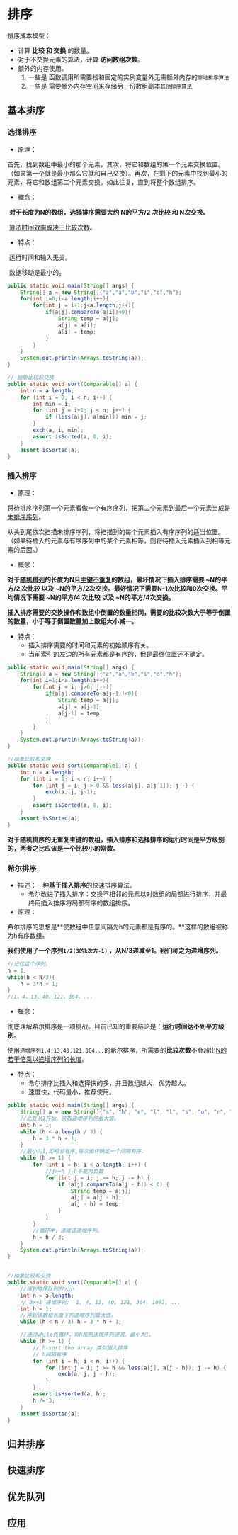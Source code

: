 # 排序

排序成本模型：

- 计算 **比较 和 交换** 的数量。
- 对于不交换元素的算法，计算 **访问数组次数**。
- 额外的内存使用。
  1. 一些是 函数调用所需要栈和固定的实例变量外无需额外内存的`原地排序算法`
  2. 一些是 需要额外内存空间来存储另一份数组副本`其他排序算法`

## 基本排序

### 选择排序

- 原理：

​	首先，找到数组中最小的那个元素，其次，将它和数组的第一个元素交换位置。（如果第一个就是最小那么它就和自己交换）。再次，在剩下的元素中找到最小的元素，将它和数组第二个元素交换。如此往复，直到将整个数组排序。

- 概念：

​	**对于长度为N的数组，选择排序需要大约 N的平方/2 次比较 和 N次交换。**

​	<u>算法时间效率取决于比较次数</u>。

- 特点：

​	运行时间和输入无关。

​	数据移动是最小的。

```java
public static void main(String[] args) {
    String[] a = new String[]{"z","a","b","i","d","h"};
    for(int i=0;i<a.length;i++){
        for(int j = i+1;j<a.length;j++){
            if(a[j].compareTo(a[i])<0){
                String temp = a[j];
                a[j] = a[i];
                a[i] = temp;
            }
        }
    }
    System.out.println(Arrays.toString(a));
}

// 抽象比较和交换
public static void sort(Comparable[] a) {
    int n = a.length;
    for (int i = 0; i < n; i++) {
        int min = i;
        for (int j = i+1; j < n; j++) {
            if (less(a[j], a[min])) min = j;
        }
        exch(a, i, min);
        assert isSorted(a, 0, i);
    }
    assert isSorted(a);
}
```





### 插入排序

- 原理：

将待排序序列第一个元素看做一个<u>有序序列</u>，把第二个元素到最后一个元素当成是<u>未排序序列</u>。

从头到尾依次扫描未排序序列，将扫描到的每个元素插入有序序列的适当位置。（如果待插入的元素与有序序列中的某个元素相等，则将待插入元素插入到相等元素的后面。）

- 概念：

**对于<u>随机排列</u>的长度为N且<u>主键不重复</u>的数组，最坏情况下插入排序需要 ~N的平方/2 次比较 以及 ~N的平方/2次交换。最好情况下需要N-1次比较和0次交换。平均情况下需要 ~N的平方/4 次比较 以及 ~N的平方/4次交换。**

**插入排序需要的交换操作和数组中倒置的数量相同，需要的比较次数大于等于倒置的数量，小于等于倒置数量加上数组大小减一。**

- 特点：
  - 插入排序需要的时间和元素的初始顺序有关。
  - 当前索引的左边的所有元素都是有序的，但是最终位置还不确定。

```java
public static void main(String[] args) {
    String[] a = new String[]{"z","a","b","i","d","h"};
    for(int i=1;i<a.length;i++){
        for(int j = i; j>0; j--){
            if(a[j].compareTo(a[j-1])<0){
                String temp = a[j];
                a[j] = a[j-1];
                a[j-1] = temp;
            }
        }
    }
    System.out.println(Arrays.toString(a));
}

//抽象比较和交换
public static void sort(Comparable[] a) {
    int n = a.length;
    for (int i = 1; i < n; i++) {
        for (int j = i; j > 0 && less(a[j], a[j-1]); j--) {
            exch(a, j, j-1);
        }
        assert isSorted(a, 0, i);
    }
    assert isSorted(a);
}
```



**对于随机排序的无重复主键的数组，插入排序和选择排序的运行时间是平方级别的，两者之比应该是一个比较小的常数。**







### 希尔排序

- 描述：一种**基于插入排序**的快速排序算法。
  - 希尔改进了插入排序：交换不相邻的元素以对数组的局部进行排序，并最终用插入排序将局部有序的数组排序。
- 原理：

希尔排序的思想是**使数组中任意间隔为h的元素都是有序的。**这样的数组被称为h有序数组。

**我们使用了一个序列`1/2(3的k次方-1)` ，从N/3递减至1。我们称之为递增序列。**

```java
//记住这个序列。
h = 1;
while(h < N/3){
    h = 3*h + 1;
}
//1、4、13、40、121、364、...
```

- 概念：

彻底理解希尔排序是一项挑战。目前已知的重要结论是：**运行时间达不到平方级别**。

使用`递增序列1,4,13,40,121,364...`的希尔排序，所需要的**比较次数**不会超出<u>N的若干倍乘以递增序列的长度</u>。

- 特点：
  - 希尔排序比插入和选择快的多，并且数组越大，优势越大。
  - 速度快，代码量小，推荐使用。

```java
public static void main(String[] args) {
    String[] a = new String[]{"s", "h", "e", "l", "l", "s", "o", "r", "t", "e", "x", "a", "m", "p", "l", "e"};
    //此处从1开始，获取递增序列的最大值。
    int h = 1;
    while (h < a.length / 3) {
        h = 3 * h + 1;
    }
    //最小为1,即相邻有序,每次循环确定一个间隔有序.
    while (h >= 1) {
        for (int i = h; i < a.length; i++) {
            //j>=h j-h不能为负数
            for (int j = i; j >= h; j -= h) {
                if (a[j].compareTo(a[j - h]) < 0) {
                    String temp = a[j];
                    a[j] = a[j - h];
                    a[j - h] = temp;
                }
            }
        }
        //循环中，递减该递增序列。
        h = h / 3;
    }
    System.out.println(Arrays.toString(a));
}


//抽象比较和交换
public static void sort(Comparable[] a) {
    //得到排序队列的大小
    int n = a.length;
    // 3x+1 递增序列:  1, 4, 13, 40, 121, 364, 1093, ...
    int h = 1;
    //得到该数组长度下的递增序列最大值。
    while (h < n / 3) h = 3 * h + 1;

    //通过while外循环，将h按照递增序列递减。最小为1。
    while (h >= 1) {
        // h-sort the array 类似插入排序
        // h间隔有序
        for (int i = h; i < n; i++) {
            for (int j = i; j >= h && less(a[j], a[j - h]); j -= h) {
                exch(a, j, j - h);
            }
        }
        assert isHsorted(a, h);
        h /= 3;
    }
    assert isSorted(a);
}
```











## 归并排序



## 快速排序



## 优先队列



## 应用
